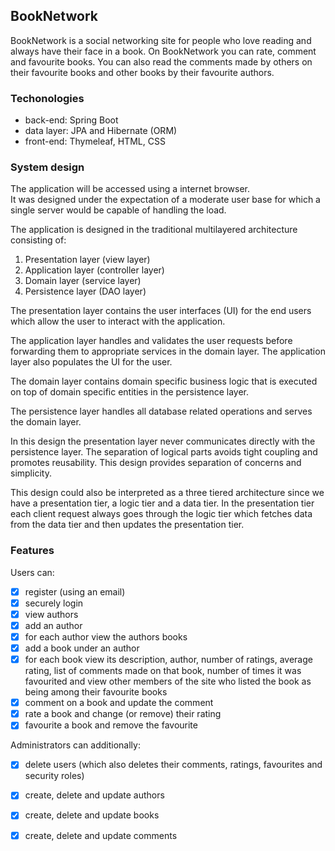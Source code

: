 ## BookNetwork

BookNetwork is a social networking site for people who love reading and always have their face in a book.
On BookNetwork you can rate, comment and favourite books. You can also read the comments made by others on their favourite books and other books by their favourite authors.

### Techonologies
- back-end: Spring Boot  
- data layer: JPA and Hibernate (ORM)
- front-end: Thymeleaf, HTML, CSS 

### System design

The application will be accessed using a internet browser.  
It was designed under the expectation of a moderate user base for which a single server would be capable of handling the load.

The application is designed in the traditional multilayered architecture consisting of:  
1) Presentation layer (view layer)  
2) Application layer (controller layer)  
3) Domain layer (service layer)  
4) Persistence layer (DAO layer)  
  
The presentation layer contains the user interfaces (UI) for the end users which allow the user to interact with the application.  

The application layer handles and validates the user requests before forwarding them to appropriate services in the domain layer. The application layer also populates the UI for the user.   

The domain layer contains domain specific business logic that is executed on top of domain specific entities in the persistence layer.  

The persistence layer handles all database related operations and serves the domain layer.   

In this design the presentation layer never communicates directly with the persistence layer.
The separation of logical parts avoids tight coupling and promotes reusability.
This design provides separation of concerns and simplicity.  

This design could also be interpreted as a three tiered architecture since we have a presentation tier, a logic tier and a data tier. In the presentation tier each client request always goes through the logic tier which fetches data from the data tier and then updates the presentation tier.  


### Features

Users can:  
- [x] register (using an email) 
- [x] securely login  
- [x] view authors  
- [x] add an author
- [x] for each author view the authors books     
- [x] add a book under an author  
- [x] for each book view its description, author, number of ratings, average rating, list of comments made on that book, number of times it was favourited and view other members of the site who listed the book as being among their favourite books   
- [x] comment on a book and update the comment  
- [x] rate a book and change (or remove) their rating  
- [x] favourite a book and remove the favourite  

Administrators can additionally:  
- [x] delete users (which also deletes their comments, ratings, favourites and security roles)  
- [x] create, delete and update authors  
- [x] create, delete and update books  
- [x] create, delete and update comments       

